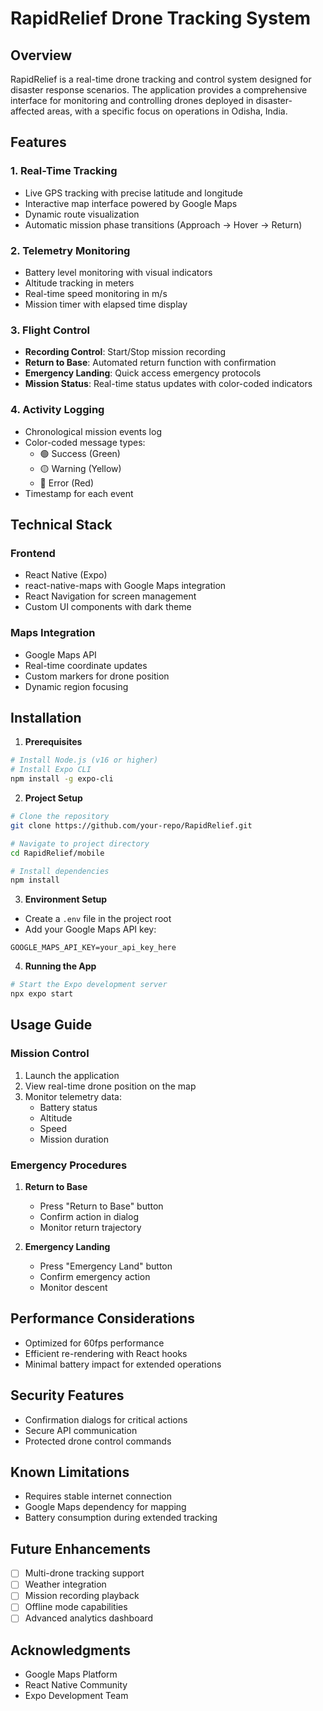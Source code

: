 # RapidRelief Drone Tracking System

## Overview
RapidRelief is a real-time drone tracking and control system designed for disaster response scenarios. The application provides a comprehensive interface for monitoring and controlling drones deployed in disaster-affected areas, with a specific focus on operations in Odisha, India.

## Features

### 1. Real-Time Tracking
- Live GPS tracking with precise latitude and longitude
- Interactive map interface powered by Google Maps
- Dynamic route visualization
- Automatic mission phase transitions (Approach → Hover → Return)

### 2. Telemetry Monitoring
- Battery level monitoring with visual indicators
- Altitude tracking in meters
- Real-time speed monitoring in m/s
- Mission timer with elapsed time display

### 3. Flight Control
- **Recording Control**: Start/Stop mission recording
- **Return to Base**: Automated return function with confirmation
- **Emergency Landing**: Quick access emergency protocols
- **Mission Status**: Real-time status updates with color-coded indicators

### 4. Activity Logging
- Chronological mission events log
- Color-coded message types:
  - 🟢 Success (Green)
  - 🟡 Warning (Yellow)
  - 🔴 Error (Red)
- Timestamp for each event

## Technical Stack

### Frontend
- React Native (Expo)
- react-native-maps with Google Maps integration
- React Navigation for screen management
- Custom UI components with dark theme

### Maps Integration
- Google Maps API
- Real-time coordinate updates
- Custom markers for drone position
- Dynamic region focusing

## Installation

1. **Prerequisites**
```bash
# Install Node.js (v16 or higher)
# Install Expo CLI
npm install -g expo-cli
```

2. **Project Setup**
```bash
# Clone the repository
git clone https://github.com/your-repo/RapidRelief.git

# Navigate to project directory
cd RapidRelief/mobile

# Install dependencies
npm install
```

3. **Environment Setup**
- Create a `.env` file in the project root
- Add your Google Maps API key:
```
GOOGLE_MAPS_API_KEY=your_api_key_here
```

4. **Running the App**
```bash
# Start the Expo development server
npx expo start
```

## Usage Guide

### Mission Control
1. Launch the application
2. View real-time drone position on the map
3. Monitor telemetry data:
   - Battery status
   - Altitude
   - Speed
   - Mission duration

### Emergency Procedures
1. **Return to Base**
   - Press "Return to Base" button
   - Confirm action in dialog
   - Monitor return trajectory

2. **Emergency Landing**
   - Press "Emergency Land" button
   - Confirm emergency action
   - Monitor descent

## Performance Considerations
- Optimized for 60fps performance
- Efficient re-rendering with React hooks
- Minimal battery impact for extended operations

## Security Features
- Confirmation dialogs for critical actions
- Secure API communication
- Protected drone control commands

## Known Limitations
- Requires stable internet connection
- Google Maps dependency for mapping
- Battery consumption during extended tracking

## Future Enhancements
- [ ] Multi-drone tracking support
- [ ] Weather integration
- [ ] Mission recording playback
- [ ] Offline mode capabilities
- [ ] Advanced analytics dashboard

## Acknowledgments
- Google Maps Platform
- React Native Community
- Expo Development Team